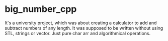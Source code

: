 # big_number_cpp
It's a university project, which was about creating a calculator to add and subtract numbers of any length. It was supposed to be written without using STL, strings or vector. Just pure char arr and algorithmical operations. 
